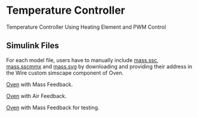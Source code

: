 # Temperature Controller
 Temperature Controller Using Heating Element and PWM Control

## Simulink Files
For each model file, users have to manually include [mass.ssc](mass.ssc), [mass.sscmmx](mass.sscmmx) and [mass.svg](mass.svg) by downloading and providing their address in the Wire custom simscape component of Oven.

[Oven](OvenMass.slx) with Mass Feedback.

[Oven](OvenAir.slx) with Air Feedback.

[Oven](OvenMassTesting.slx) with Mass Feedback for testing.